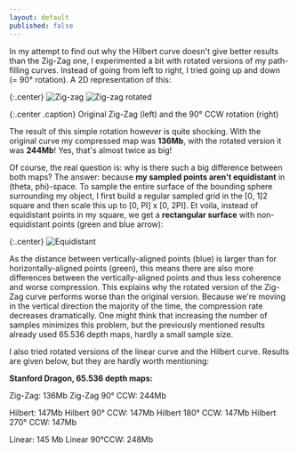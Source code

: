 ```yaml
---
layout: default
published: false
---
```


In my attempt to find out why the Hilbert curve doesn't give better results than the Zig-Zag one, I experimented a bit with rotated versions of my path-filling curves. Instead of going from left to right, I tried going up and down (= 90° rotation). A 2D representation of this:

{:.center}
![Zig-zag](http://www.xaviert.be/uploads/2010/11/zig-zag.jpg)
![Zig-zag rotated](http://www.xaviert.be/uploads/2010/11/zig-zag-rotated.jpg)

{:.center .caption}
Original Zig-Zag (left) and the 90° CCW rotation (right)

The result of this simple rotation however is quite shocking. With the original curve my compressed map was **136Mb**, with the rotated version it was **244Mb**! Yes, that's almost twice as big!

Of course, the real question is: why is there such a big difference between both maps? The answer: because **my sampled points aren't equidistant** in (theta, phi)-space. To sample the entire surface of the bounding sphere surrounding my object, I first build a regular sampled grid in the [0, 1]2 square and then scale this up to [0, PI] x [0, 2PI]. Et voila, instead of equidistant points in my square, we get a **rectangular surface** with non-equidistant points (green and blue arrow):

{:.center}
![Equidistant](http://www.xaviert.be/uploads/2010/11/equidistant.jpg)

As the distance between vertically-aligned points (blue) is larger than for horizontally-aligned points (green), this means there are also more differences between the vertically-aligned points and thus less coherence and worse compression. This explains why the rotated version of the Zig-Zag curve performs worse than the original version. Because we're moving in the vertical direction the majority of the time, the compression rate decreases dramatically. One might think that increasing the number of samples minimizes this problem, but the previously mentioned results already used 65.536 depth maps, hardly a small sample size.

I also tried rotated versions of the linear curve and the Hilbert curve. Results are given below, but they are hardly worth mentioning:

**Stanford Dragon, 65.536 depth maps:**

Zig-Zag: 136Mb
Zig-Zag 90° CCW: 244Mb

Hilbert: 147Mb
Hilbert 90° CCW: 147Mb
Hilbert 180° CCW: 147Mb
Hilbert 270° CCW: 147Mb

Linear: 145 Mb
Linear 90°CCW: 248Mb
